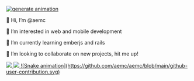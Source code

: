[![generate animation](https://github.com/aemc/aemc/actions/workflows/main.yml/badge.svg)](https://github.com/aemc/aemc/actions/workflows/main.yml)

👋 Hi, I’m @aemc

👀 I’m interested in web and mobile development

🌱 I’m currently learning emberjs and rails

💞️ I’m looking to collaborate on new projects, hit me up!

<div>
  <a href="https://github.com/aemc">
  <img height="180em" src="https://github-readme-stats.vercel.app/api?username=aemc&show_icons=true&theme=dracula&include_all_commits=true&count_private=true"/>
  <img height="180em" src="https://github-readme-stats.vercel.app/api/top-langs/?username=aemc&layout=compact&langs_count=16&theme=dracula"/>
  ![Snake animation](https://github.com/aemc/aemc/blob/main/github-user-contribution.svg)
<div>

<!---
aemc/aemc is a ✨ special ✨ repository because its `README.md` (this file) appears on your GitHub profile.
You can click the Preview link to take a look at your changes.
--->
